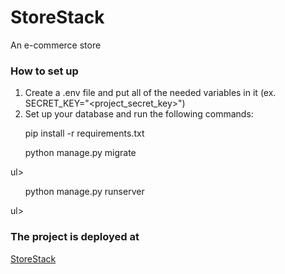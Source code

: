# StoreStack
An e-commerce store

### How to set up
1. Create a .env file and put all of the needed variables in it (ex. SECRET_KEY="<project_secret_key>")
2. Set up your database and run the following commands:
  <ul>pip install -r requirements.txt</ul>
  <ul>python manage.py migrate</ul>ul>
  <ul>python manage.py runserver</ul>ul>

### The project is deployed at
  <a href="storestack-acgyeff6g5cabqhz.italynorth-01.azurewebsites.net">StoreStack</a>

